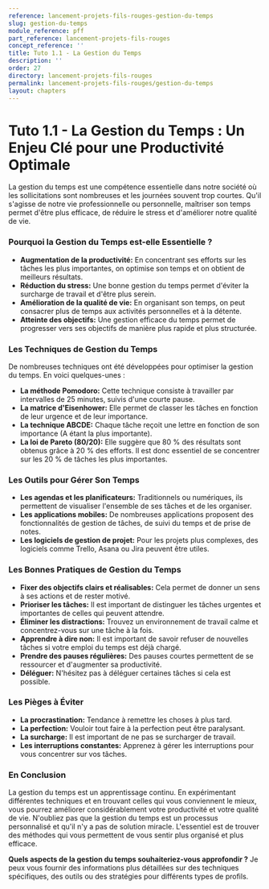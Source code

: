 ```yaml
---
reference: lancement-projets-fils-rouges-gestion-du-temps
slug: gestion-du-temps
module_reference: pff
part_reference: lancement-projets-fils-rouges
concept_reference: ''
title: Tuto 1.1 - La Gestion du Temps
description: ''
order: 27
directory: lancement-projets-fils-rouges
permalink: lancement-projets-fils-rouges/gestion-du-temps
layout: chapters
---
```


# Tuto 1.1 - La Gestion du Temps : Un Enjeu Clé pour une Productivité Optimale

La gestion du temps est une compétence essentielle dans notre société où les sollicitations sont nombreuses et les journées souvent trop courtes. Qu'il s'agisse de notre vie professionnelle ou personnelle, maîtriser son temps permet d'être plus efficace, de réduire le stress et d'améliorer notre qualité de vie. 

### Pourquoi la Gestion du Temps est-elle Essentielle ?

* **Augmentation de la productivité:** En concentrant ses efforts sur les tâches les plus importantes, on optimise son temps et on obtient de meilleurs résultats.
* **Réduction du stress:** Une bonne gestion du temps permet d'éviter la surcharge de travail et d'être plus serein.
* **Amélioration de la qualité de vie:** En organisant son temps, on peut consacrer plus de temps aux activités personnelles et à la détente.
* **Atteinte des objectifs:** Une gestion efficace du temps permet de progresser vers ses objectifs de manière plus rapide et plus structurée.

### Les Techniques de Gestion du Temps

De nombreuses techniques ont été développées pour optimiser la gestion du temps. En voici quelques-unes :

* **La méthode Pomodoro:** Cette technique consiste à travailler par intervalles de 25 minutes, suivis d'une courte pause.
* **La matrice d'Eisenhower:** Elle permet de classer les tâches en fonction de leur urgence et de leur importance.
* **La technique ABCDE:** Chaque tâche reçoit une lettre en fonction de son importance (A étant la plus importante).
* **La loi de Pareto (80/20):** Elle suggère que 80 % des résultats sont obtenus grâce à 20 % des efforts. Il est donc essentiel de se concentrer sur les 20 % de tâches les plus importantes.

### Les Outils pour Gérer Son Temps

* **Les agendas et les planificateurs:** Traditionnels ou numériques, ils permettent de visualiser l'ensemble de ses tâches et de les organiser.
* **Les applications mobiles:** De nombreuses applications proposent des fonctionnalités de gestion de tâches, de suivi du temps et de prise de notes.
* **Les logiciels de gestion de projet:** Pour les projets plus complexes, des logiciels comme Trello, Asana ou Jira peuvent être utiles.

### Les Bonnes Pratiques de Gestion du Temps

* **Fixer des objectifs clairs et réalisables:** Cela permet de donner un sens à ses actions et de rester motivé.
* **Prioriser les tâches:** Il est important de distinguer les tâches urgentes et importantes de celles qui peuvent attendre.
* **Éliminer les distractions:** Trouvez un environnement de travail calme et concentrez-vous sur une tâche à la fois.
* **Apprendre à dire non:** Il est important de savoir refuser de nouvelles tâches si votre emploi du temps est déjà chargé.
* **Prendre des pauses régulières:** Des pauses courtes permettent de se ressourcer et d'augmenter sa productivité.
* **Déléguer:** N'hésitez pas à déléguer certaines tâches si cela est possible.

### Les Pièges à Éviter

* **La procrastination:** Tendance à remettre les choses à plus tard.
* **La perfection:** Vouloir tout faire à la perfection peut être paralysant.
* **La surcharge:** Il est important de ne pas se surcharger de travail.
* **Les interruptions constantes:** Apprenez à gérer les interruptions pour vous concentrer sur vos tâches.

### En Conclusion

La gestion du temps est un apprentissage continu. En expérimentant différentes techniques et en trouvant celles qui vous conviennent le mieux, vous pourrez améliorer considérablement votre productivité et votre qualité de vie. N'oubliez pas que la gestion du temps est un processus personnalisé et qu'il n'y a pas de solution miracle. L'essentiel est de trouver des méthodes qui vous permettent de vous sentir plus organisé et plus efficace.

**Quels aspects de la gestion du temps souhaiteriez-vous approfondir ?** Je peux vous fournir des informations plus détaillées sur des techniques spécifiques, des outils ou des stratégies pour différents types de profils.
